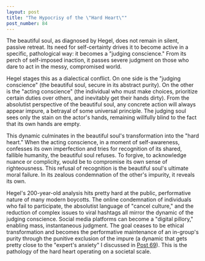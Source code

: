 ```yaml
---
layout: post
title: "The Hypocrisy of the \"Hard Heart\""
post_number: 84
---
```


The beautiful soul, as diagnosed by Hegel, does not remain in silent, passive retreat. Its need for self-certainty drives it to become active in a specific, pathological way: it becomes a "judging conscience." From its perch of self-imposed inaction, it passes severe judgment on those who dare to act in the messy, compromised world.

Hegel stages this as a dialectical conflict. On one side is the "judging conscience" (the beautiful soul, secure in its abstract purity). On the other is the "acting conscience" (the individual who must make choices, prioritize certain duties over others, and inevitably get their hands dirty). From the absolutist perspective of the beautiful soul, any concrete action will always appear impure, a betrayal of some universal principle. The judging soul sees only the stain on the actor's hands, remaining willfully blind to the fact that its own hands are empty.

This dynamic culminates in the beautiful soul's transformation into the "hard heart." When the acting conscience, in a moment of self-awareness, confesses its own imperfection and tries for recognition of its shared, fallible humanity, the beautiful soul refuses. To forgive, to acknowledge nuance or complicity, would be to compromise its own sense of righteousness. This refusal of recognition is the beautiful soul's ultimate moral failure. In its zealous condemnation of the other's impurity, it reveals its own.

Hegel's 200-year-old analysis hits pretty hard at the public, performative nature of many modern boycotts. The online condemnation of individuals who fail to participate, the absolutist language of "cancel culture," and the reduction of complex issues to viral hashtags all mirror the dynamic of the judging conscience. Social media platforms can become a "digital pillory," enabling mass, instantaneous judgment. The goal ceases to be ethical transformation and becomes the performative maintenance of an in-group's purity through the punitive exclusion of the impure (a dynamic that gets pretty close to the "expert's anxiety" I discussed in [Post 69](/post-69)). This is the pathology of the hard heart operating on a societal scale.